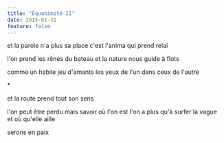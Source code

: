 ```yaml
---
title: "Équanimité II"
date: 2015-01-31
feature: false
---
```


et la parole n'a plus sa place
c'est l'anima qui prend relai

l'on prend les rênes du bateau
et la nature nous guide à flots

comme un habile jeu d'amants
les yeux de l'un dans ceux de l'autre

\*

et la route prend tout son sens

l'on peut être perdu mais savoir où l'on est
l'on a plus qu'à surfer la vague et où qu'elle aille

serons en paix
